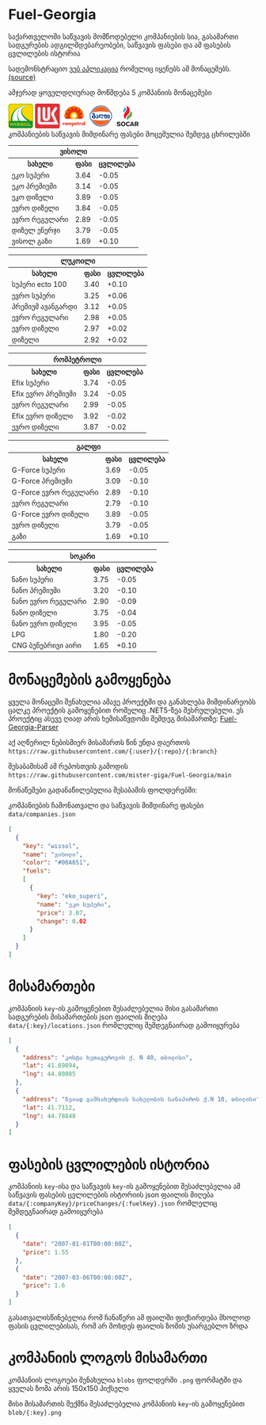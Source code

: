 # Fuel-Georgia
საქართველოში საწვავის მომწოდებელი კომპანიების სია, გასამართი სადგურების ადგილმდებარეობები, საწვავის ფასები და ამ ფასების ცვლილების ისტორია

სადემონსტრაციო [ვებ აპლიკაცია](https://mister-giga.github.io/Fuel-Georgia-ReactJS/) რომელიც იყენებს ამ მონაცემებს. [(source)](https://github.com/mister-giga/Fuel-Georgia-ReactJS)

<!--PRICING-START-->
ამჯერად ყოველდღიურად მოწმდება 5 კომპანიის მონაცემები
<div>
<img src="https://raw.githubusercontent.com/mister-giga/Fuel-Georgia/main/blob/wissol.png" alt="wissol logo" width="50" >
<img src="https://raw.githubusercontent.com/mister-giga/Fuel-Georgia/main/blob/lukoil.png" alt="lukoil logo" width="50" >
<img src="https://raw.githubusercontent.com/mister-giga/Fuel-Georgia/main/blob/rompetrol.png" alt="rompetrol logo" width="50" >
<img src="https://raw.githubusercontent.com/mister-giga/Fuel-Georgia/main/blob/gulf.png" alt="gulf logo" width="50" >
<img src="https://raw.githubusercontent.com/mister-giga/Fuel-Georgia/main/blob/socar.png" alt="socar logo" width="50" >
</div>
კომპანიების საწვავის მიმდინარე ფასები მოცემულია შემდეგ ცხრილებში
<table>
<tr><th colSpan="3">ვისოლი</th></tr>
<tr><th>სახელი</th><th>ფასი</th><th>ცვლილება</th></th></tr>
<tr><td>ეკო სუპერი</td><td>3.64</td><td>-0.05</td></tr>
<tr><td>ეკო პრემიუმი</td><td>3.14</td><td>-0.05</td></tr>
<tr><td>ეკო დიზელი</td><td>3.89</td><td>-0.05</td></tr>
<tr><td>ევრო დიზელი</td><td>3.84</td><td>-0.05</td></tr>
<tr><td>ევრო რეგულარი</td><td>2.89</td><td>-0.05</td></tr>
<tr><td>დიზელ ენერჯი</td><td>3.79</td><td>-0.05</td></tr>
<tr><td>ვისოლ გაზი</td><td>1.69</td><td>+0.10</td></tr>
</table>
<table>
<tr><th colSpan="3">ლუკოილი</th></tr>
<tr><th>სახელი</th><th>ფასი</th><th>ცვლილება</th></th></tr>
<tr><td>სუპერი ecto 100</td><td>3.40</td><td>+0.10</td></tr>
<tr><td>ევრო სუპერი</td><td>3.25</td><td>+0.06</td></tr>
<tr><td>პრემიუმ ავანგარდი</td><td>3.12</td><td>+0.05</td></tr>
<tr><td>ევრო რეგულარი</td><td>2.98</td><td>+0.05</td></tr>
<tr><td>ევრო დიზელი</td><td>2.97</td><td>+0.02</td></tr>
<tr><td>დიზელი</td><td>2.92</td><td>+0.02</td></tr>
</table>
<table>
<tr><th colSpan="3">რომპეტროლი</th></tr>
<tr><th>სახელი</th><th>ფასი</th><th>ცვლილება</th></th></tr>
<tr><td>Efix სუპერი</td><td>3.74</td><td>-0.05</td></tr>
<tr><td>Efix ევრო პრემიუმი</td><td>3.24</td><td>-0.05</td></tr>
<tr><td>ევრო რეგულარი</td><td>2.99</td><td>-0.05</td></tr>
<tr><td>Efix ევრო დიზელი</td><td>3.92</td><td>-0.02</td></tr>
<tr><td>ევრო დიზელი</td><td>3.87</td><td>-0.02</td></tr>
</table>
<table>
<tr><th colSpan="3">გალფი</th></tr>
<tr><th>სახელი</th><th>ფასი</th><th>ცვლილება</th></th></tr>
<tr><td>G-Force სუპერი</td><td>3.69</td><td>-0.05</td></tr>
<tr><td>G-Force პრემიუმი</td><td>3.09</td><td>-0.10</td></tr>
<tr><td>G-Force ევრო რეგულარი</td><td>2.89</td><td>-0.10</td></tr>
<tr><td>ევრო რეგულარი</td><td>2.79</td><td>-0.10</td></tr>
<tr><td>G-Force ევრო დიზელი</td><td>3.89</td><td>-0.05</td></tr>
<tr><td>ევრო დიზელი</td><td>3.79</td><td>-0.05</td></tr>
<tr><td>გაზი</td><td>1.69</td><td>+0.10</td></tr>
</table>
<table>
<tr><th colSpan="3">სოკარი</th></tr>
<tr><th>სახელი</th><th>ფასი</th><th>ცვლილება</th></th></tr>
<tr><td>ნანო სუპერი</td><td>3.75</td><td>-0.05</td></tr>
<tr><td>ნანო პრემიუმი</td><td>3.20</td><td>-0.10</td></tr>
<tr><td>ნანო ევრო რეგულარი</td><td>2.90</td><td>-0.09</td></tr>
<tr><td>ნანო დიზელი</td><td>3.75</td><td>-0.04</td></tr>
<tr><td>ნანო ევრო დიზელი</td><td>3.95</td><td>-0.05</td></tr>
<tr><td>LPG</td><td>1.80</td><td>-0.20</td></tr>
<tr><td>CNG ბუნებრივი აირი</td><td>1.65</td><td>+0.10</td></tr>
</table>

<!--PRICING-END-->

# მონაცემების გამოყენება
ყველა მონაცემი შენახულია ამავე პროექტში და განახლება მიმდინარეობს ცალკე პროექტის გამოყენებით რომელიც .NET5-ზეა შესრულებული. ეს პროექტიც ასევე ღიად არის ხემისაწვდომი შემდეგ მისამართზე: [Fuel-Georgia-Parser](https://github.com/mister-giga/Fuel-Georgia-Parser)


აქ აღწერილ ნებისმიერ მისამართს წინ უნდა დაერთოს ```https://raw.githubusercontent.com/{:user}/{:repo}/{:branch}```

შესაბამისამ ამ რეპოსთვის გამოდის ```https://raw.githubusercontent.com/mister-giga/Fuel-Georgia/main```


მონაწემები გადანაწილებულია შესაბამის ფოლდერებში:

კომპანიების ჩამონათვალი და საწვავის მიმდინარე ფასები ```data/companies.json```

```JSON
[
  {
    "key": "wissol",
    "name": "ვისოლი",
    "color": "#00A651",
    "fuels": 
    [
      {
        "key": "eko_superi",
        "name": "ეკო სუპერი",
        "price": 3.07,
        "change": 0.02
      }
    ]
  }
]
```
# მისამართები
კომპანიის ```key```-ის გამოყენებით შესაძლებელია მისი გასამართი სადგურების მისამართების json ფაილის მიღება  ```data/{:key}/locations.json``` რომლელიც შემდეგნაირად გამოიყურება

```JSON
[
  {
    "address": "კოსტა ხეთაგუროვის ქ. N 40, თბილისი",
    "lat": 41.69894,
    "lng": 44.80885
  },
  {
    "address": "ზვიად გამსახურდიას სახელობის სანაპიროს ქ.N 10, თბილისი",
    "lat": 41.7112,
    "lng": 44.78848
  }
]
```
# ფასების ცვლილების ისტორია
კომპანიის ```key```-ისა და საწვავის ```key```-ის გამოყენებით შესაძლებელია ამ საწვავის ფასების ცვლილების ისტორიის json ფაილის მიღება  ```data/{:companyKey}/priceChanges/{:fuelKey}.json``` რომლელიც შემდეგნაირად გამოიყურება
```JSON
[
  {
    "date": "2007-01-01T00:00:00Z",
    "price": 1.55
  },
  {
    "date": "2007-03-06T00:00:00Z",
    "price": 1.6
  }
]
```
გასათვალისწინებელია რომ ჩანაწერი ამ ფაილში ფიქსირდება მხოლოდ ფასის ცვლილებისას, რომ არ მოხდეს ფაილის ზომის უსარგებლო ზრდა

# კომპანიის ლოგოს მისამართი
კომპანიის ლოგოები შენახულია ```blobs``` ფოლდერში ```.png``` ფორმატში და ყველას ზომა არის 150x150 პიქსელი

მისი მისამართის შექმნა შესაძლებელია კომპანიის ```key```-ის გამოყენებით ```blob/{:key}.png```
